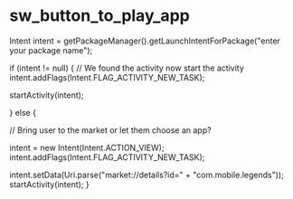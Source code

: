 # sw_button_to_play_app

Intent intent = getPackageManager().getLaunchIntentForPackage("enter your package name");

if (intent != null) { // We found the activity now start the activity intent.addFlags(Intent.FLAG_ACTIVITY_NEW_TASK);

startActivity(intent);

} else {

// Bring user to the market or let them choose an app?

intent = new Intent(Intent.ACTION_VIEW); intent.addFlags(Intent.FLAG_ACTIVITY_NEW_TASK);

intent.setData(Uri.parse("market://details?id=" + "com.mobile.legends")); startActivity(intent);
}
